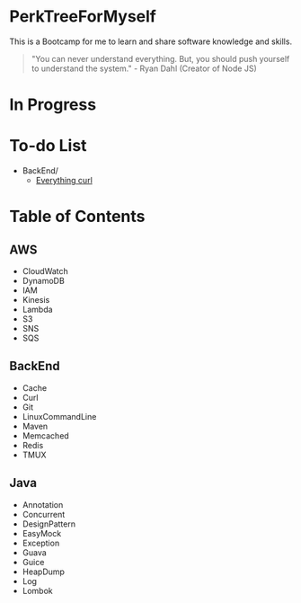 # PerkTreeForMyself
This is a Bootcamp for me to learn and share software knowledge and skills.

> "You can never understand everything. But, you should push yourself to understand the system." - Ryan Dahl (Creator of Node JS)

# In Progress


# To-do List
- BackEnd/
  - [Everything curl](https://ec.haxx.se/cmdline)

# Table of Contents
## AWS
- CloudWatch
- DynamoDB
- IAM
- Kinesis
- Lambda
- S3
- SNS
- SQS

## BackEnd
- Cache
- Curl
- Git
- LinuxCommandLine
- Maven
- Memcached
- Redis
- TMUX

## Java
- Annotation
- Concurrent
- DesignPattern
- EasyMock
- Exception
- Guava
- Guice
- HeapDump
- Log
- Lombok
